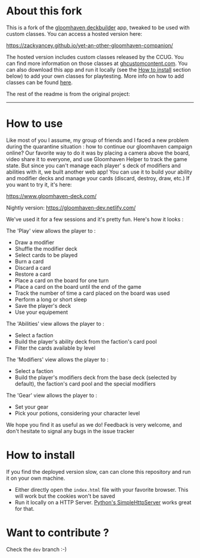 # About this fork

This is a fork of the [gloomhaven deckbuilder](https://github.com/orichalque/yet-an-other-gloomhaven-companion) app, tweaked to be used with custom classes. You can access a hosted version here:

https://zackyancey.github.io/yet-an-other-gloomhaven-companion/

The hosted version includes custom classes released by the CCUG. You can find more information on those classes at [ghcustomcontent.com](https://www.ghcustomcontent.com/). You can also download this app and run it locally (see the [How to install](#How-to-install) section below) to add your own classes for playtesting. More info on how to add classes can be found [here](adding_classes.md).

The rest of the readme is from the original project:

---

# How to use

Like most of you I assume, my group of friends and I faced a new problem during the quarantine situation : how to continue our gloomhaven campaign online?
Our favorite way to do it was by placing a camera above the board, video share it to everyone, and use Gloomhaven Helper to track the game state. But since you can't manage each player' s deck of modifiers and abilities with it, we built another web app! You can use it to build your ability and modifier decks and manage your cards (discard, destroy, draw, etc.) If you want to try it, it's here:

https://www.gloomhaven-deck.com/

Nightly version:
https://gloomhaven-dev.netlify.com/

We've used it for a few sessions and it's pretty fun. Here's how it looks :

The 'Play' view allows the player to :
- Draw a modifier
- Shuffle the modifier deck
- Select cards to be played
- Burn a card
- Discard a card
- Restore a card
- Place a card on the board for one turn
- Place a card on the board until the end of the game
- Track the number of time a card placed on the board was used
- Perform a long or short sleep
- Save the player's deck
- Use your equipement 

The 'Abilities' view allows the player to :
- Select a faction
- Build the player's ability deck from the faction's card pool
- Filter the cards available by level

The 'Modifiers' view allows the player to :
- Select a faction
- Build the player's modifiers deck from the base deck (selected by default), the faction's card pool and the special modifiers

The 'Gear' view allows the player to : 
- Set your gear
- Pick your potions, considering your character level

We hope you find it as useful as we do! Feedback is very welcome, and don't hesitate to signal any bugs in the issue tracker

# How to install

If you find the deployed version slow, can can clone this repository and run it on your own machine. 
- Either directly open the `index.html` file with your favorite browser. This will work but the cookies won't be saved
- Run it locally on a HTTP Server. [Python's SimpleHttpServer](https://docs.python.org/2/library/simplehttpserver.html) works great for that.

# Want to contribute ?

Check the `dev` branch :-) 


